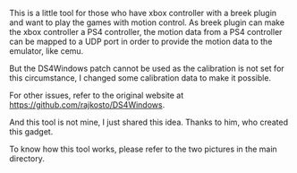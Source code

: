 This is a little tool for those who have xbox controller with a breek plugin and want to play the games with motion control. As breek plugin can make the xbox controller a PS4 controller, the motion data from a PS4 controller can be mapped to a UDP port in order to provide the motion data to the emulator, like cemu.

But the DS4Windows patch cannot be used as the calibration is not set for this circumstance, I changed some calibration data to make it possible.

For other issues, refer to the original website at https://github.com/rajkosto/DS4Windows.

And this tool is not mine, I just shared this idea. Thanks to him, who created this gadget.

To know how this tool works, please refer to the two pictures in the main directory.
